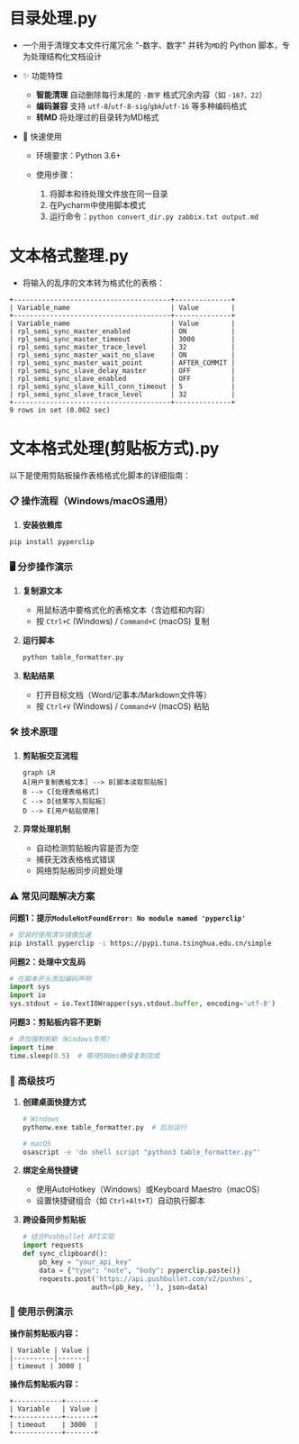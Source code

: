 # 目录处理.py

- 一个用于清理文本文件行尾冗余 "-数字、数字" 并转为`MD`的 Python 脚本，专为处理结构化文档设计

- ✨ 功能特性

  - **智能清理**  自动删除每行末尾的 `-数字` 格式冗余内容（如 `-167、22`）
  - **编码兼容**  支持 `utf-8`/`utf-8-sig`/`gbk`/`utf-16` 等多种编码格式
  - **转MD**  将处理过的目录转为MD格式

- 🚀 快速使用

  - 环境要求：Python 3.6+

  - 使用步骤：
    1. 将脚本和待处理文件放在同一目录
    2. 在Pycharm中使用脚本模式
    3. 运行命令：`python convert_dir.py zabbix.txt output.md`

# 文本格式整理.py
- 将输入的乱序的文本转为格式化的表格：

```
+---------------------------------------+--------------+
| Variable_name                         | Value        |
+---------------------------------------+--------------+
| Variable_name                         | Value        |
| rpl_semi_sync_master_enabled          | ON           |
| rpl_semi_sync_master_timeout          | 3000         |
| rpl_semi_sync_master_trace_level      | 32           |
| rpl_semi_sync_master_wait_no_slave    | ON           |
| rpl_semi_sync_master_wait_point       | AFTER_COMMIT |
| rpl_semi_sync_slave_delay_master      | OFF          |
| rpl_semi_sync_slave_enabled           | OFF          |
| rpl_semi_sync_slave_kill_conn_timeout | 5            |
| rpl_semi_sync_slave_trace_level       | 32           |
+---------------------------------------+--------------+
9 rows in set (0.002 sec)
```
# 文本格式处理(剪贴板方式).py
以下是使用剪贴板操作表格格式化脚本的详细指南：

### 📋 操作流程（Windows/macOS通用）

1. **安装依赖库**
```bash
pip install pyperclip
```

### 🖥️ 分步操作演示

1. **复制源文本**
   - 用鼠标选中要格式化的表格文本（含边框和内容）
   - 按 `Ctrl+C` (Windows) / `Command+C` (macOS) 复制

2. **运行脚本**
   ```bash
   python table_formatter.py
   ```

3. **粘贴结果**
   - 打开目标文档（Word/记事本/Markdown文件等）
   - 按 `Ctrl+V` (Windows) / `Command+V` (macOS) 粘贴



### 🛠️ 技术原理

1. **剪贴板交互流程**
   ```mermaid
   graph LR
   A[用户复制表格文本] --> B[脚本读取剪贴板]
   B --> C[处理表格格式]
   C --> D[结果写入剪贴板]
   D --> E[用户粘贴使用]
   ```

2. **异常处理机制**
   - 自动检测剪贴板内容是否为空
   - 捕获无效表格格式错误
   - 网络剪贴板同步问题处理



### ⚠️ 常见问题解决方案

**问题1：提示`ModuleNotFoundError: No module named 'pyperclip'`**
```bash
# 安装时使用清华镜像加速
pip install pyperclip -i https://pypi.tuna.tsinghua.edu.cn/simple
```

**问题2：处理中文乱码**
```python
# 在脚本开头添加编码声明
import sys
import io
sys.stdout = io.TextIOWrapper(sys.stdout.buffer, encoding='utf-8')
```

**问题3：剪贴板内容不更新**
```python
# 添加强制刷新（Windows专用）
import time
time.sleep(0.5)  # 等待500ms确保复制完成
```


### 🎯 高级技巧

1. **创建桌面快捷方式**
   ```bash
   # Windows
   pythonw.exe table_formatter.py  # 后台运行

   # macOS
   osascript -e 'do shell script "python3 table_formatter.py"'
   ```

2. **绑定全局快捷键**
   - 使用AutoHotkey（Windows）或Keyboard Maestro（macOS）
   - 设置快捷键组合（如 `Ctrl+Alt+T`）自动执行脚本

3. **跨设备同步剪贴板**
   ```python
   # 结合Pushbullet API实现
   import requests
   def sync_clipboard():
       pb_key = "your_api_key"
       data = {"type": "note", "body": pyperclip.paste()}
       requests.post('https://api.pushbullet.com/v2/pushes', 
                    auth=(pb_key, ''), json=data)
   ```


### 📌 使用示例演示

**操作前剪贴板内容：**
```
| Variable | Value |
|----------|-------|
| timeout | 3000 |
```

**操作后剪贴板内容：**
```
+------------+-------+
| Variable   | Value |
+------------+-------+
| timeout    | 3000  |
+------------+-------+
```
